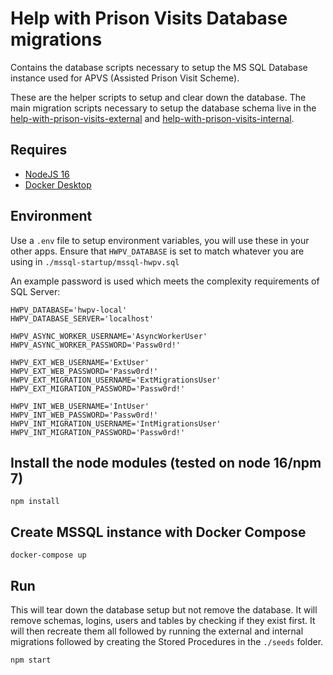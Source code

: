 # Help with Prison Visits Database migrations

Contains the database scripts necessary to setup the MS SQL Database instance used for APVS (Assisted Prison Visit Scheme).

These are the helper scripts to setup and clear down the database. The main migration scripts necessary to setup the database schema live in the [help-with-prison-visits-external](https://github.com/ministryofjustice/help-with-prison-visits-external.git) and [help-with-prison-visits-internal](https://github.com/ministryofjustice/help-with-prison-visits-internal.git).

## Requires

* [NodeJS 16](https://nodejs.org)
* [Docker Desktop](https://www.docker.com/products/docker-desktop)

## Environment

Use a `.env` file to setup environment variables, you will use these in your other apps. Ensure that `HWPV_DATABASE` is set to match whatever you are using in `./mssql-startup/mssql-hwpv.sql` 

An example password is used which meets the complexity requirements of SQL Server:

```
HWPV_DATABASE='hwpv-local'
HWPV_DATABASE_SERVER='localhost'

HWPV_ASYNC_WORKER_USERNAME='AsyncWorkerUser'
HWPV_ASYNC_WORKER_PASSWORD='Passw0rd!'

HWPV_EXT_WEB_USERNAME='ExtUser'
HWPV_EXT_WEB_PASSWORD='Passw0rd!'
HWPV_EXT_MIGRATION_USERNAME='ExtMigrationsUser'
HWPV_EXT_MIGRATION_PASSWORD='Passw0rd!'

HWPV_INT_WEB_USERNAME='IntUser'
HWPV_INT_WEB_PASSWORD='Passw0rd!'
HWPV_INT_MIGRATION_USERNAME='IntMigrationsUser'
HWPV_INT_MIGRATION_PASSWORD='Passw0rd!'
```

## Install the node modules (tested on node 16/npm 7)

```
npm install
```

## Create MSSQL instance with Docker Compose

```
docker-compose up
```

## Run

This will tear down the database setup but not remove the database. It will remove schemas, logins, users and tables by checking if they exist first. It will then recreate them all followed by running the external and internal migrations followed by creating the Stored Procedures in the `./seeds` folder.

```
npm start
```
